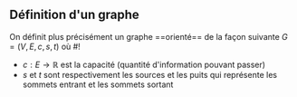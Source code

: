 ## Définition d'un graphe
On définit plus précisément un graphe ==orienté== de la façon suivante $G =(V, E, c, s, t)$
où #!
- $c: E \to \mathbb R$ est la capacité (quantité d'information pouvant passer)
- $s$ et $t$ sont respectivement les sources et les puits qui représente les sommets entrant et les sommets sortant

